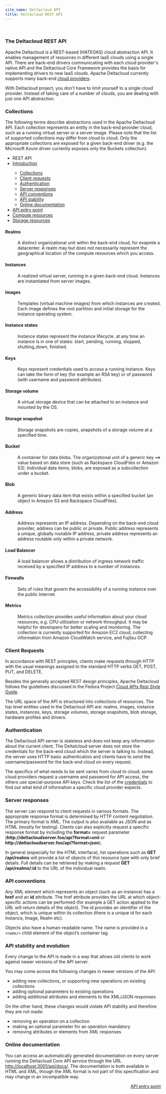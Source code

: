 ```yaml
---
site_name: Deltacloud API
title: Deltacloud REST API
---
```


<br/>

<div class="row">
  <div class="span9">

<h3 id="rest">The Deltacloud REST API</h3>

<p>
Apache Deltacloud is a REST-based (HATEOAS) cloud abstraction API. It enables management of resources in different IaaS clouds using a single API. There are back-end drivers communicating with each cloud provider's native API and the Deltacloud Core Framework provides the basis for implementing drivers to new IaaS clouds. Apache Deltacloud currently supports many back-end <a href="/drivers.html#drivers">cloud providers</a>.
</p>

<p>
With Deltacloud project, you don't have to limit yourself to a single cloud provider. Instead of taking care of a number of clouds, you are dealing with just one API abstraction.
</p>

<h3 id="collections">Collections</h3>

<p style="margin-bottom:0px">
The following terms describe abstractions used in the Apache Deltacloud API. Each collection represents an entity in the back-end provider cloud, such as a running virtual server or a server image. Please note that the list of supported collections may differ from cloud to cloud. Only the appropriate collections are exposed for a given back-end driver (e.g. the Microsoft Azure driver currently exposes only the Buckets collection).
</p>

  </div>
  <div class="span3">

<ul class="nav nav-list well">
  <li class="nav-header">
    REST API
  </li>
  <li class="active"><a href="#rest">Introduction</a></li>
  <ul class="nav nav-list">
    <li><a href="#collections">Collections</a></li>
    <li><a href="#requests">Client requests</a></li>
    <li><a href="#auth">Authentication</a></li>
    <li><a href="#response">Server responses</a></li>
    <li><a href="#conv">API conventions</a></li>
    <li><a href="#stab">API stability</a></li>
    <li><a href="#doc">Online documentation</a></li>
  </ul>
  <li><a href="/api-entry-point.html">API entry point</a></li>
  <li><a href="/compute-resources.html">Compute resources</a></li>
  <li><a href="/storage-resources.html">Storage resources</a></li>
</ul>

  </div>
</div>

<dl class="dl dl-horizontal">
<dt><h4>Realms</h4></dt>
  <dd>
  A distinct organizational unit within the back-end cloud, for exapmle a datacenter. A realm may but does not necessarily represent the geographical location of the compute resources which you access.
  </dd>
  <dt><h4>Instances</h4></dt>
  <dd>
  A realized virtual server, running in a given back-end cloud. Instances are instantiated from server images.
  </dd>
  <dt><h4>Images</h4></dt>
  <dd>
  Templates (virtual machine images) from which instances are created. Each image defines the root partition and initial storage for the instance operating system.
  <dt><h4>Instance states</h4></dt>
  <dd>
  Instance states represent the instance lifecycle. at any time an instance is in one of states: start, pending, running, stopped, shutting_down, finished.
  </dd>
  <dt><h4>Keys</h4></dt>
  <dd>
  Keys represent credentials used to access a running instance. Keys can take the form of key (for example an RSA key) or of password (with username and password attributes).
  </dd>
  <dt><h4>Storage volume</h4></dt>
  <dd>
  A virtual storage device that can be attached to an instance and mounted by the OS.
  </dd>
  <dt><h4>Storage snapshot</h4></dt>
  <dd>
  Storage snapshots are copies, snapshots of a storage volume at a specified time.
  </dd>
  <dt><h4>Bucket</h4></dt>
  <dd>
  A container for data blobs. The organizational unit of a generic key ==> value based on data store (such as Rackspace CloudFiles or Amazon S3). Individual data items, blobs, are exposed as a subcollection under a bucket.
  </dd>
  <dt><h4>Blob</h4></dt>
  <dd>
  A generic binary data item that exists within a specified bucket (an object in Amazon S3 and Rackspace CloudFiles).
  </dd>
  <dt><h4>Address</h4></dt>
  <dd>
  Address represents an IP address. Depending on the back-end cloud provider, address can be public or private. Public address represents a unique, globally routable IP address, private address represents an address routable only within a private network.
  </dd>
  <dt><h4>Load Balancer</h4></dt>
  <dd>
  A load balancer allows a distribution of ingress network traffic received by a specified IP address to a number of instances.
  </dd>
  <dt><h4>Firewalls</h4></dt>
  <dd>Sets of rules that govern the accessibility of a running instance over the public Internet.
  </dd>
  <dt><h4>Metrics</h4></dt>
  <dd>
  Metrics collection provides useful information about your cloud resources, e.g. CPU utilization or network throughput. It may be helpful for developers for better scaling and monitoring. The collection is currently supported for Amazon EC2 cloud, collecting information from Amazon CloudWatch service, and Fujitsu GCP.
  </dd>
</dl>

<h3 id="requests">Client Requests</h3>

<p>
In accordance with REST principles, clients make requests through HTTP with the usual meanings assigned to the standard HTTP verbs GET, POST, PUT, and DELETE.
</p>

<p>
Besides the generally accepted REST design principles, Apache Deltacloud follows the guidelines discussed in the Fedora Project <a href="http://fedoraproject.org/wiki/Cloud_APIs_REST_Style_Guide">Cloud APIs Rest Style Guide</a>.
</p>

<p>
The URL space of the API is structured into collections of resources. The top level entities used in the Deltacloud API are: realms, images, instance states, instances, keys, storage volumes, storage snapshots, blob storage, hardware profiles and drivers.
</p>

<h3 id="auth">Authentication</h3>

<p>
The Deltacloud API server is stateless and does not keep any information about the current client. The Deltalcloud server does not store the credentials for the back-end cloud which the server is talking to. Instead, the server uses HTTP basic authentication and clients have to send the username/password for the back-end cloud on every request.
</p>

<p>
The specifics of what needs to be sent varies from cloud to cloud; some cloud providers request a username and password for API access, the others use special-purpose API keys. Check the list of the <a href="/drivers.html#credentials">credentials</a> to find out what kind of information a specific cloud provider expects.
</p>

<h3 id="response">Server responses</h3>

<p>
The server can respond to client requests in various formats. The appropriate response format is determined by HTTP content negotiation. The primary format is XML. The output is also available as JSON and as HTML (mostly for testing). Clients can also explicitly request a specific response format by including the <strong>format=</strong> request parameter (<strong>http://deltacloudserver.foo/api?format=xml</strong> or <strong>http://deltacloudserver.foo/api?format=json</strong>).
</p>

<p>
In general (especially for the HTML interface), list operations such as <strong>GET /api/realms</strong> will provide a list of objects of this resource type with only brief details. Full details can be retrieved by making a request <strong>GET /api/realms/:id</strong> to the URL of the individual realm.
</p>

<h3 id="conv">API conventions</h3>

<p>
Any XML element which represents an object (such as an instance) has a <strong>href</strong> and an <strong>id</strong> attribute. The href attribute provides the URL at which object-specific actions can be performed (for example a GET action applied to the URL will return details of the object). The id provides an identifier of the object, which is unique within its collection (there is a unique id for each Instance, Image, Realm etc).
</p>

<p>
Objects also have a human-readable name. The name is provided in a <code>&lt;name/&gt;</code> child element of the object’s container tag.
</p>

<h3 id="stab">API stability and evolution</h3>

<p>
Every change to the API is made in a way that allows old clients to work against newer versions of the API server.
</p>

<p>
You may come across the following changes in newer versions of the API:
</p>

<ul>
  <li>adding new collections, or supporting new operations on existing collections</li>
  <li>adding optional parameters to existing operations</li>
  <li>adding additional attributes and elements to the XML/JSON responses</li>
</ul>

<p>
On the other hand, these changes would violate API stability and therefore they are not made:
</p>

<ul>
  <li>removing an operation on a collection</li>
  <li>making an optional parameter for an operation mandatory</li>
  <li>removing attributes or elements from XML responses</li>
</ul>

<h3 id="doc">Online documentation</h3>

<p>
You can access an automatically generated documentation on every server running the Deltacloud Core API service through the URL <a href="http://localhost:3001/api/docs/">http://localhost:3001/api/docs/</a>. The documentation is both available in HTML and XML, though the XML format is not part of this specification and may change in an incompatible way.
</p>

<a class="btn btn-inverse btn-large" style="float: right" href="/api-entry-point.html">API entry point <i class="icon-arrow-right icon-white" style="vertical-align:baseline"> </i></a>

<br/>

